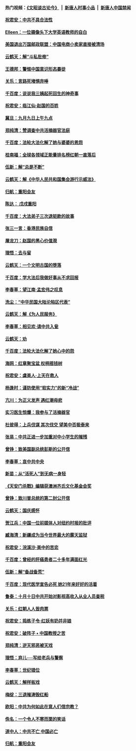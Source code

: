 #### 热门视频：[《文昭谈古论今》](https://github.com/gfw-breaker/wenzhao/blob/master/README.md?t=10211233) &nbsp;|&nbsp; [新唐人时事小品](https://github.com/gfw-breaker/ntdtv-comedy/blob/master/README.md?t=10211233) &nbsp;|&nbsp; [新唐人中国禁闻](https://github.com/gfw-breaker/ntdtv-news/blob/master/README.md?t=10211233)

#### [祝君安：中共不具合法性](../pages/nsc993/n10798264.md?t=10211233) 

#### [EIleen：一位摄像头下大学英语教师的自白](../pages/nsc993/n10797002.md?t=10211233) 

#### [美国退出万国邮政联盟：中国电商小卖家直接被清场](../pages/nsc993/n10794894.md?t=10211233) 

#### [云鹤天：解“斗私批修”](../pages/nsc993/n10794890.md?t=10211233) 

#### [王德邦：警惕中国意识形态暴徒](../pages/nsc993/n10794883.md?t=10211233) 

#### [关乐：言路死堵惧弃唾](../pages/nsc993/n10794076.md?t=10211233) 

#### [千百度：说说我三姨起死回生的神奇事](../pages/nsc993/n10794283.md?t=10211233) 

#### [祝君安：临江仙‧赵国的百姓](../pages/nsc993/n10794048.md?t=10211233) 

#### [冀旦：九月九日上午九点](../pages/nsc993/n10794036.md?t=10211233) 

#### [郑纯清：赞调查中共活摘器官法庭](../pages/nsc993/n10791263.md?t=10211233) 

#### [千百度：法轮大法化解了她与婆婆的恩怨](../pages/nsc993/n10791631.md?t=10211233) 

#### [桂南福：全球各领域正能量排名榜红朝一直落后](../pages/nsc993/n10791212.md?t=10211233) 

#### [伍新：解“总是不断”](../pages/nsc993/n10791175.md?t=10211233) 

#### [云鹤天：解《中华人民共和国集会游行示威法》](../pages/nsc993/n10788984.md?t=10211233) 

#### [归航：重阳会友](../pages/nsc993/n10788972.md?t=10211233) 

#### [陈达： 戊戌重阳](../pages/nsc993/n10788955.md?t=10211233) 

#### [千百度：大法弟子三次退钜款的故事](../pages/nsc993/n10788888.md?t=10211233) 

#### [张三一言：香港民族自信](../pages/nsc993/n10788940.md?t=10211233) 

#### [屠龙刀：赵国的黑心价值覌](../pages/nsc993/n10786800.md?t=10211233) 

#### [理悟：去与留](../pages/nsc993/n10786798.md?t=10211233) 

#### [云鹤天：一个文明古国的堕落](../pages/nsc993/n10786791.md?t=10211233) 

#### [千百度：学大法后我做好事从不求回报](../pages/nsc993/n10786688.md?t=10211233) 

#### [李春草：望江南‧孟宏伟之叹息](../pages/nsc993/n10786183.md?t=10211233) 

#### [洗尘：“中华民国大陆沦陷区代表”](../pages/nsc993/n10786166.md?t=10211233) 

#### [云鹤天：解《为人民服务》](../pages/nsc993/n10786176.md?t=10211233) 

#### [李春草：相见欢‧请中共入瓮](../pages/nsc993/n10785067.md?t=10211233) 

#### [云鹤天：劝](../pages/nsc993/n10785051.md?t=10211233) 

#### [千百度：法轮大法化解了她心中的怨](../pages/nsc993/n10783905.md?t=10211233) 

#### [海网：红章聚宝盆 权柄摇钱树](../pages/nsc993/n10783866.md?t=10211233) 

#### [祝君安：虞美人‧上天在救人](../pages/nsc993/n10783846.md?t=10211233) 

#### [杨逢时：谨防使用“软实力”的新“冷战”](../pages/nsc993/n10783795.md?t=10211233) 

#### [亢川：为正义发声 遇红潮母悲](../pages/nsc993/n10783768.md?t=10211233) 

#### [实习医生惊爆：我参与了活摘器官](../pages/nsc993/n10782508.md?t=10211233) 

#### [杜彼得：上兵伐谋 其次伐交 望美中否极泰来](../pages/nsc993/n10782571.md?t=10211233) 

#### [张易：中共正进一步加重对中小学生的摧残](../pages/nsc993/n10781866.md?t=10211233) 

#### [曾铮：致美国副总统彭斯的公开信](../pages/nsc993/n10779942.md?t=10211233) 

#### [李春草：哀中共中央](../pages/nsc993/n10778921.md?t=10211233) 

#### [新苗：从“活死人”到无病一身轻](../pages/nsc993/n10778538.md?t=10211233) 

#### [《天安门杀戮》编辑获澳洲齐氏文化基金会奖](../pages/nsc993/n10777219.md?t=10211233) 

#### [曾铮：致川普总统的第二封公开信](../pages/nsc993/n10777329.md?t=10211233) 

#### [云鹤天：国庆感怀](../pages/nsc993/n10775823.md?t=10211233) 

#### [贺江兵：中国一位前媒体人对纽约时报的批评](../pages/nsc993/n10776626.md?t=10211233) 

#### [臧海清：新疆成为当今世界最大的露天监狱](../pages/nsc993/n10775817.md?t=10211233) 

#### [祝君安：浣溪沙‧美中的苦恋](../pages/nsc993/n10775813.md?t=10211233) 

#### [千百度：曾经的肝癌患者二十多年满面红光](../pages/nsc993/n10775728.md?t=10211233) 

#### [伍新：解“备战备荒”](../pages/nsc993/n10773928.md?t=10211233) 

#### [千百度：现代医学宣告必死 她21年来好好的活着](../pages/nsc993/n10773703.md?t=10211233) 

#### [鲁泰：十月十日中共开始对影视高收入从业人员查税](../pages/nsc993/n10773444.md?t=10211233) 

#### [关乐：红朝人人皆肉票](../pages/nsc993/n10773429.md?t=10211233) 

#### [祝君安：捣练子令‧红妖有奶并非娘](../pages/nsc993/n10773412.md?t=10211233) 

#### [祝君安：破阵子 • 中国教授之苦](../pages/nsc993/n10772347.md?t=10211233) 

#### [郑纯清：逆天邪恶被天戏](../pages/nsc993/n10772339.md?t=10211233) 

#### [理悟：弃儿──写给老兵与警察](../pages/nsc993/n10772337.md?t=10211233) 

#### [李春草：世纪错位](../pages/nsc993/n10768198.md?t=10211233) 

#### [云鹤天：解样板戏](../pages/nsc993/n10768193.md?t=10211233) 

#### [梅绽：三退摧涛毁红船](../pages/nsc993/n10768163.md?t=10211233) 

#### [欧阳：中共为何如此在意人们信宗教？](../pages/nsc993/n10768144.md?t=10211233) 

#### [佚名：一个令人不寒而栗的笑话](../pages/nsc993/n10768061.md?t=10211233) 

#### [道中人：中共不亡 中国必亡](../pages/nsc993/n10768017.md?t=10211233) 

#### [归航：重阳会友](../pages/nsc993/n10767544.md?t=10211233) 


